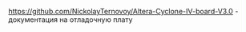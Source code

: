 
https://github.com/NickolayTernovoy/Altera-Cyclone-IV-board-V3.0 - документация на отладочную плату
